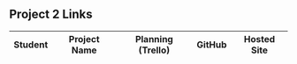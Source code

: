 ## Project 2 Links

| Student | Project Name | Planning (Trello) | GitHub | Hosted Site |
|---|:---:|:---:|:---:|:---:|
